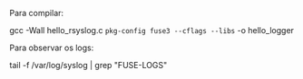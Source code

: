 Para compilar:

gcc -Wall hello_rsyslog.c `pkg-config fuse3 --cflags --libs` -o hello_logger

Para observar os logs:

tail -f /var/log/syslog | grep "FUSE-LOGS"
